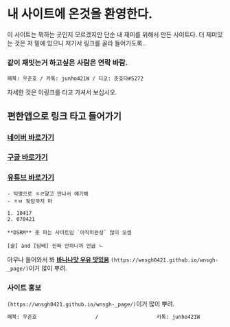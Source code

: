 # 내 사이트에 온것을 환영한다.

이 사이트는 뭐하는 곳인지 모르겠지만 단순 내 재미를 위해서 만든 사이트다.  더 제미있는 것은 저 밑에 있으니 저기서 링크를 골라 들어가도록..

### 같이 재밋는거 하고싶은 사람은 연락 바람.

```페북: 우준호 / 카톡: junho421W / 디코: 준호다#5272```

자세한 것은 이링크를 타고 가셔서 보십시오.
##  편한앱으로 링크 타고 들어가기

### [네이버 바로가기](https://02ip.ru/283Rd5.mp4) 
### [ 구글 바로가기 ](https://02ip.ru/283Rd5.mp4) 
### [유튜브 바로가기](https://02ip.ru/283Rd5.mp4) 



```
- 익명으로 ㅈㄹ말고 만나서 얘기해
- ㅈㅂ 뒷담까지 마

1. 10417
2. 070421

**DSRM** 옷 파는 사이트임 `아직미완성` 많이 오셈

[술] and [담배] 진짜 안하니까 언급 ㄴ

```

아무나 들어와서 봐 **[바나나맛 우유 맛있음](https://upload3.inven.co.kr/upload/2020/06/02/bbs/i15981750555.jpg)** `(https://wnsgh0421.github.io/wnsgh-_page/)`이거 많이 뿌려.

### 사이트 홍보

`(https://wnsgh0421.github.io/wnsgh-_page/)`이거 많이 뿌려.


```markdown
페북: 우준호                   /                   카톡: junho421W                        /                    디코: 준호다#5272
